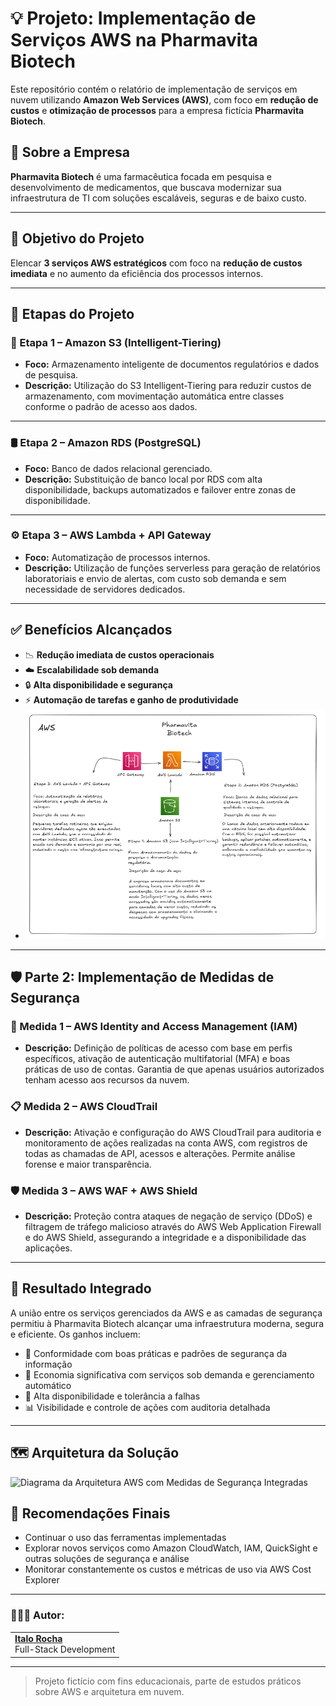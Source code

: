# 💡 Projeto: Implementação de Serviços AWS na Pharmavita Biotech

Este repositório contém o relatório de implementação de serviços em nuvem utilizando **Amazon Web Services (AWS)**, com foco em **redução de custos** e **otimização de processos** para a empresa fictícia **Pharmavita Biotech**.

## 🧪 Sobre a Empresa

**Pharmavita Biotech** é uma farmacêutica focada em pesquisa e desenvolvimento de medicamentos, que buscava modernizar sua infraestrutura de TI com soluções escaláveis, seguras e de baixo custo.

---

## 📌 Objetivo do Projeto

Elencar **3 serviços AWS estratégicos** com foco na **redução de custos imediata** e no aumento da eficiência dos processos internos.

---

## 🔧 Etapas do Projeto

### 📁 Etapa 1 – Amazon S3 (Intelligent-Tiering)
- **Foco:** Armazenamento inteligente de documentos regulatórios e dados de pesquisa.
- **Descrição:** Utilização do S3 Intelligent-Tiering para reduzir custos de armazenamento, com movimentação automática entre classes conforme o padrão de acesso aos dados.

---

### 🛢️ Etapa 2 – Amazon RDS (PostgreSQL)
- **Foco:** Banco de dados relacional gerenciado.
- **Descrição:** Substituição de banco local por RDS com alta disponibilidade, backups automatizados e failover entre zonas de disponibilidade.

---

### ⚙️ Etapa 3 – AWS Lambda + API Gateway
- **Foco:** Automatização de processos internos.
- **Descrição:** Utilização de funções serverless para geração de relatórios laboratoriais e envio de alertas, com custo sob demanda e sem necessidade de servidores dedicados.

---

## ✅ Benefícios Alcançados

- 📉 **Redução imediata de custos operacionais**
- ☁️ **Escalabilidade sob demanda**
- 🔒 **Alta disponibilidade e segurança**
- ⚡ **Automação de tarefas e ganho de produtividade**
- ![Arquitetura do case](https://github.com/ItaloRochaj/case-aws-biopharma/raw/main/imagens/Captura%20de%20tela%20de%202025-04-11%2012-29-30.png)


---

## 🛡️ Parte 2: Implementação de Medidas de Segurança

### 🔐 Medida 1 – AWS Identity and Access Management (IAM)
- **Descrição:** Definição de políticas de acesso com base em perfis específicos, ativação de autenticação multifatorial (MFA) e boas práticas de uso de contas. Garantia de que apenas usuários autorizados tenham acesso aos recursos da nuvem.

### 📋 Medida 2 – AWS CloudTrail
- **Descrição:** Ativação e configuração do AWS CloudTrail para auditoria e monitoramento de ações realizadas na conta AWS, com registros de todas as chamadas de API, acessos e alterações. Permite análise forense e maior transparência.

### 🛡️ Medida 3 – AWS WAF + AWS Shield
- **Descrição:** Proteção contra ataques de negação de serviço (DDoS) e filtragem de tráfego malicioso através do AWS Web Application Firewall e do AWS Shield, assegurando a integridade e a disponibilidade das aplicações.

---

## 🎯 Resultado Integrado
A união entre os serviços gerenciados da AWS e as camadas de segurança permitiu à Pharmavita Biotech alcançar uma infraestrutura moderna, segura e eficiente. Os ganhos incluem:

- 🔐 Conformidade com boas práticas e padrões de segurança da informação  
- 💸 Economia significativa com serviços sob demanda e gerenciamento automático  
- 🔄 Alta disponibilidade e tolerância a falhas  
- 📊 Visibilidade e controle de ações com auditoria detalhada  

---

## 🗺️ Arquitetura da Solução

![Diagrama da Arquitetura AWS com Medidas de Segurança Integradas](./A_digital_diagram_illustrates_an_AWS_architecture_.png)


## 🧠 Recomendações Finais

- Continuar o uso das ferramentas implementadas
- Explorar novos serviços como Amazon CloudWatch, IAM, QuickSight e outras soluções de segurança e análise
- Monitorar constantemente os custos e métricas de uso via AWS Cost Explorer

---

### 👨🏻‍💻 Autor:
<table style="border=0">
  <tr>
    <td align="left">
      <a href="https://github.com/ItaloRochaj">
        <span><b>Italo Rocha</b></span>
      </a>
      <br>
      <span>Full-Stack Development</span>
    </td>
  </tr>
</table>

---

> Projeto fictício com fins educacionais, parte de estudos práticos sobre AWS e arquitetura em nuvem.
